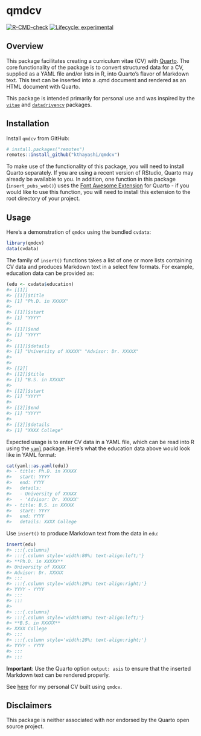 
<!-- README.md is generated from README.Rmd. Please edit that file -->

# qmdcv

<!-- badges: start -->

[![R-CMD-check](https://github.com/kthayashi/qmdcv/actions/workflows/R-CMD-check.yaml/badge.svg)](https://github.com/kthayashi/qmdcv/actions/workflows/R-CMD-check.yaml)
[![Lifecycle:
experimental](https://img.shields.io/badge/lifecycle-experimental-orange.svg)](https://lifecycle.r-lib.org/articles/stages.html#experimental)
<!-- badges: end -->

## Overview

This package facilitates creating a curriculum vitae (CV) with
[Quarto](https://quarto.org/). The core functionality of the package is
to convert structured data for a CV, supplied as a YAML file and/or
lists in R, into Quarto’s flavor of Markdown text. This text can be
inserted into a .qmd document and rendered as an HTML document with
Quarto.

This package is intended primarily for personal use and was inspired by
the [`vitae`](https://github.com/mitchelloharawild/vitae/) and
[`datadrivencv`](https://github.com/nstrayer/datadrivencv) packages.

## Installation

Install `qmdcv` from GitHub:

``` r
# install.packages("remotes")
remotes::install_github("kthayashi/qmdcv")
```

To make use of the functionality of this package, you will need to
install Quarto separately. If you are using a recent version of RStudio,
Quarto may already be available to you. In addition, one function in
this package (`insert_pubs_web()`) uses the [Font Awesome
Extension](https://github.com/quarto-ext/fontawesome) for Quarto - if
you would like to use this function, you will need to install this
extension to the root directory of your project.

## Usage

Here’s a demonstration of `qmdcv` using the bundled `cvdata`:

``` r
library(qmdcv)
data(cvdata)
```

The family of `insert()` functions takes a list of one or more lists
containing CV data and produces Markdown text in a select few formats.
For example, education data can be provided as:

``` r
(edu <- cvdata$education)
#> [[1]]
#> [[1]]$title
#> [1] "Ph.D. in XXXXX"
#> 
#> [[1]]$start
#> [1] "YYYY"
#> 
#> [[1]]$end
#> [1] "YYYY"
#> 
#> [[1]]$details
#> [1] "University of XXXXX" "Advisor: Dr. XXXXX" 
#> 
#> 
#> [[2]]
#> [[2]]$title
#> [1] "B.S. in XXXXX"
#> 
#> [[2]]$start
#> [1] "YYYY"
#> 
#> [[2]]$end
#> [1] "YYYY"
#> 
#> [[2]]$details
#> [1] "XXXX College"
```

Expected usage is to enter CV data in a YAML file, which can be read
into R using the [`yaml`](https://github.com/vubiostat/r-yaml/) package.
Here’s what the education data above would look like in YAML format:

``` r
cat(yaml::as.yaml(edu))
#> - title: Ph.D. in XXXXX
#>   start: YYYY
#>   end: YYYY
#>   details:
#>   - University of XXXXX
#>   - 'Advisor: Dr. XXXXX'
#> - title: B.S. in XXXXX
#>   start: YYYY
#>   end: YYYY
#>   details: XXXX College
```

Use `insert()` to produce Markdown text from the data in `edu`:

``` r
insert(edu)
#> :::{.columns}
#> :::{.column style='width:80%; text-align:left;'}
#> **Ph.D. in XXXXX**  
#> University of XXXXX  
#> Advisor: Dr. XXXXX  
#> :::
#> :::{.column style='width:20%; text-align:right;'}
#> YYYY - YYYY
#> :::
#> :::
#> 
#> :::{.columns}
#> :::{.column style='width:80%; text-align:left;'}
#> **B.S. in XXXXX**  
#> XXXX College  
#> :::
#> :::{.column style='width:20%; text-align:right;'}
#> YYYY - YYYY
#> :::
#> :::
```

**Important**: Use the Quarto option `output: asis` to ensure that the
inserted Markdown text can be rendered properly.

See [here](https://github.com/kthayashi/cv) for my personal CV built
using `qmdcv`.

## Disclaimers

This package is neither associated with nor endorsed by the Quarto open
source project.
